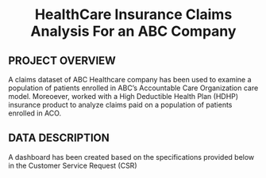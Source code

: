 # <p align = 'center'>HealthCare Insurance Claims Analysis For an ABC Company</p>

##  PROJECT OVERVIEW

A claims dataset of ABC Healthcare company has been used to examine a population of patients enrolled in ABC’s Accountable Care Organization care model. Moreoever, worked with a High Deductible Health Plan (HDHP) insurance product to analyze claims paid on a population of patients enrolled in ACO.  

## DATA DESCRIPTION

A dashboard has been created based on the specifications provided below in the Customer Service Request (CSR) 
